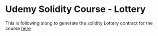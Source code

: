 # Udemy Solidity Course - Lottery

This is following along to generate the solidity Lottery contract for the course [here](https://udemy.com/course/ethereum-and-solidity-the-complete-developers-guide)